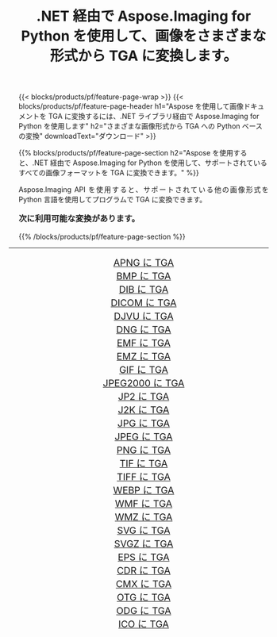 ﻿---
title: .NET 経由で Aspose.Imaging for Python を使用して、画像をさまざまな形式から TGA に変換します。 
weight: 3920
url: /ja/python-net/conversion/to/tga/ 
lang: ja
langdirlevel: 2
locales: zh-hans,ja,it,ru,de,es,fr,nl,id,lt,pl,pt,vi,tr,ko,zh-hant,ar,hi,th,sv,cs,uk,he
description: .NET ライブラリ経由で Aspose.Imaging for Python を使用して、さまざまな形式から TGA に変換できます。
---

{{< blocks/products/pf/feature-page-wrap >}}
{{< blocks/products/pf/feature-page-header h1="Aspose を使用して画像ドキュメントを TGA に変換するには、.NET ライブラリ経由で Aspose.Imaging for Python を使用します" h2="さまざまな画像形式から TGA への Python ベースの変換" downloadText="ダウンロード" >}}


{{% blocks/products/pf/feature-page-section  h2="Aspose を使用すると、.NET 経由で Aspose.Imaging for Python を使用して、サポートされているすべての画像フォーマットを TGA に変換できます。" %}}
<p align=justify>Aspose.Imaging API を使用すると、サポートされている他の画像形式を Python 言語を使用してプログラムで TGA に変換できます。</p>
<h3 style="margin-top:16px;">
次に利用可能な変換があります。
</h3>
{{% /blocks/products/pf/feature-page-section %}}
<div class="container-fluid productfamilypage bg-gray">
    <div class="convertypes bg-gray agp-content section">
        <div class="container">
		<hr style="margin-left:-20px;"/>
		<div class="row other-converters" style="gap: 10px;font-size: 19px;text-align:center;">
		    <div class='col-md-3 other-converter remove-lp remove-rp'><a href="/imaging/ja/python-net/conversion/apng-to-tga/" style="padding:15px;">APNG に TGA</a></div>
<div class='col-md-3 other-converter remove-lp remove-rp'><a href="/imaging/ja/python-net/conversion/bmp-to-tga/" style="padding:15px;">BMP に TGA</a></div>
<div class='col-md-3 other-converter remove-lp remove-rp'><a href="/imaging/ja/python-net/conversion/dib-to-tga/" style="padding:15px;">DIB に TGA</a></div>
<div class='col-md-3 other-converter remove-lp remove-rp'><a href="/imaging/ja/python-net/conversion/dicom-to-tga/" style="padding:15px;">DICOM に TGA</a></div>
<div class='col-md-3 other-converter remove-lp remove-rp'><a href="/imaging/ja/python-net/conversion/djvu-to-tga/" style="padding:15px;">DJVU に TGA</a></div>
<div class='col-md-3 other-converter remove-lp remove-rp'><a href="/imaging/ja/python-net/conversion/dng-to-tga/" style="padding:15px;">DNG に TGA</a></div>
<div class='col-md-3 other-converter remove-lp remove-rp'><a href="/imaging/ja/python-net/conversion/emf-to-tga/" style="padding:15px;">EMF に TGA</a></div>
<div class='col-md-3 other-converter remove-lp remove-rp'><a href="/imaging/ja/python-net/conversion/emz-to-tga/" style="padding:15px;">EMZ に TGA</a></div>
<div class='col-md-3 other-converter remove-lp remove-rp'><a href="/imaging/ja/python-net/conversion/gif-to-tga/" style="padding:15px;">GIF に TGA</a></div>
<div class='col-md-3 other-converter remove-lp remove-rp'><a href="/imaging/ja/python-net/conversion/jpeg2000-to-tga/" style="padding:15px;">JPEG2000 に TGA</a></div>
<div class='col-md-3 other-converter remove-lp remove-rp'><a href="/imaging/ja/python-net/conversion/jp2-to-tga/" style="padding:15px;">JP2 に TGA</a></div>
<div class='col-md-3 other-converter remove-lp remove-rp'><a href="/imaging/ja/python-net/conversion/j2k-to-tga/" style="padding:15px;">J2K に TGA</a></div>
<div class='col-md-3 other-converter remove-lp remove-rp'><a href="/imaging/ja/python-net/conversion/jpg-to-tga/" style="padding:15px;">JPG に TGA</a></div>
<div class='col-md-3 other-converter remove-lp remove-rp'><a href="/imaging/ja/python-net/conversion/jpeg-to-tga/" style="padding:15px;">JPEG に TGA</a></div>
<div class='col-md-3 other-converter remove-lp remove-rp'><a href="/imaging/ja/python-net/conversion/png-to-tga/" style="padding:15px;">PNG に TGA</a></div>
<div class='col-md-3 other-converter remove-lp remove-rp'><a href="/imaging/ja/python-net/conversion/tif-to-tga/" style="padding:15px;">TIF に TGA</a></div>
<div class='col-md-3 other-converter remove-lp remove-rp'><a href="/imaging/ja/python-net/conversion/tiff-to-tga/" style="padding:15px;">TIFF に TGA</a></div>
<div class='col-md-3 other-converter remove-lp remove-rp'><a href="/imaging/ja/python-net/conversion/webp-to-tga/" style="padding:15px;">WEBP に TGA</a></div>
<div class='col-md-3 other-converter remove-lp remove-rp'><a href="/imaging/ja/python-net/conversion/wmf-to-tga/" style="padding:15px;">WMF に TGA</a></div>
<div class='col-md-3 other-converter remove-lp remove-rp'><a href="/imaging/ja/python-net/conversion/wmz-to-tga/" style="padding:15px;">WMZ に TGA</a></div>
<div class='col-md-3 other-converter remove-lp remove-rp'><a href="/imaging/ja/python-net/conversion/svg-to-tga/" style="padding:15px;">SVG に TGA</a></div>
<div class='col-md-3 other-converter remove-lp remove-rp'><a href="/imaging/ja/python-net/conversion/svgz-to-tga/" style="padding:15px;">SVGZ に TGA</a></div>
<div class='col-md-3 other-converter remove-lp remove-rp'><a href="/imaging/ja/python-net/conversion/eps-to-tga/" style="padding:15px;">EPS に TGA</a></div>
<div class='col-md-3 other-converter remove-lp remove-rp'><a href="/imaging/ja/python-net/conversion/cdr-to-tga/" style="padding:15px;">CDR に TGA</a></div>
<div class='col-md-3 other-converter remove-lp remove-rp'><a href="/imaging/ja/python-net/conversion/cmx-to-tga/" style="padding:15px;">CMX に TGA</a></div>
<div class='col-md-3 other-converter remove-lp remove-rp'><a href="/imaging/ja/python-net/conversion/otg-to-tga/" style="padding:15px;">OTG に TGA</a></div>
<div class='col-md-3 other-converter remove-lp remove-rp'><a href="/imaging/ja/python-net/conversion/odg-to-tga/" style="padding:15px;">ODG に TGA</a></div>
<div class='col-md-3 other-converter remove-lp remove-rp'><a href="/imaging/ja/python-net/conversion/ico-to-tga/" style="padding:15px;">ICO に TGA</a></div>
                </div>
        </div>
    </div>
</div>
<br/>

